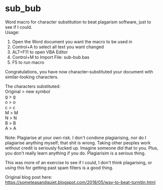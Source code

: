 # sub_bub
Word macro for character substitution to beat plagarism software, just to see if I could.  
Usage:
1. Open the Word document you want the macro to be used in
2. Control+A to select all text you want changed
3. ALT+F11 to open VBA Editor 
3. Control+M to Import File: sub-bub.bas
4. F5 to run macro  
  
Congratulations, you have now character-substituted your document with similar-looking characters.  
  
  The characters substituted:  
     Original > new symbol  
      g > ɡ  
      o > ᴏ  
      c > ϲ  
      M > Μ  
      N > Ν  
      B > Β  
      A > Α  


Note: Plagiarise at your own risk. I don't condone plagiarising, nor do I plagiarise anything myself; that shit is wrong. Taking other peoples work without credit is seriously fucked up. Imagine someone did that to you. Plus, you don't really learn anything if you do. Plagiarisim is a serious thing.  





This was more of an exercise to see if I could, I don't think plagarising, or using this for getting past spam filters is a good thing.



Original blog post here: https://someteasandquiet.blogspot.com/2018/05/way-to-beat-turnitin.html
